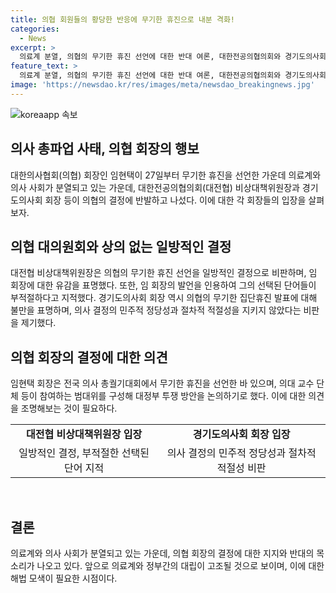 ```yaml
---
title: 의협 회원들의 황당한 반응에 무기한 휴진으로 내분 격화!
categories:
  - News
excerpt: >
  의료계 분열, 의협의 무기한 휴진 선언에 대한 반대 여론, 대한전공의협의회와 경기도의사회 회장의 비판, 의사 결정과 정당성에 대한 우려가 제기되고 있음. 임현택 회장의 행보가 의료계 내부에서 논란을 빚고 있으며, 휴진 발표의 과정과 민주적 정당성이 지켜지지 않는다는 비판이 제기되고 있음.
feature_text: >
  의료계 분열, 의협의 무기한 휴진 선언에 대한 반대 여론, 대한전공의협의회와 경기도의사회 회장의 비판, 의사 결정과 정당성에 대한 우려가 제기되고 있음. 임현택 회장의 행보가 의료계 내부에서 논란을 빚고 있으며, 휴진 발표의 과정과 민주적 정당성이 지켜지지 않는다는 비판이 제기되고 있음.
image: 'https://newsdao.kr/res/images/meta/newsdao_breakingnews.jpg'
---
```


<p><img src="https://newsdao.kr/res/images/meta/newsdao_breakingnews.jpg" alt="koreaapp 속보" /></p>

<h2 data-ke-size="size26">의사 총파업 사태, 의협 회장의 행보</h2>

<p data-ke-size="size16">대한의사협회(의협) 회장인 임현택이 27일부터 무기한 휴진을 선언한 가운데 의료계와 의사 사회가 분열되고 있는 가운데, 대한전공의협의회(대전협) 비상대책위원장과 경기도의사회 회장 등이 의협의 결정에 반발하고 나섰다. 이에 대한 각 회장들의 입장을 살펴보자.</p>

<h2 data-ke-size="size24">의협 대의원회와 상의 없는 일방적인 결정</h2>

<p data-ke-size="size16">대전협 비상대책위원장은 의협의 무기한 휴진 선언을 일방적인 결정으로 비판하며, 임 회장에 대한 유감을 표명했다. 또한, 임 회장의 발언을 인용하여 그의 선택된 단어들이 부적절하다고 지적했다. 경기도의사회 회장 역시 의협의 무기한 집단휴진 발표에 대해 불만을 표명하며, 의사 결정의 민주적 정당성과 절차적 적절성을 지키지 않았다는 비판을 제기했다.</p>

<h2 data-ke-size="size24">의협 회장의 결정에 대한 의견</h2>

<p data-ke-size="size16">임현택 회장은 전국 의사 총궐기대회에서 무기한 휴진을 선언한 바 있으며, 의대 교수 단체 등이 참여하는 범대위를 구성해 대정부 투쟁 방안을 논의하기로 했다. 이에 대한 의견을 조명해보는 것이 필요하다. </p>

<table>
    <tbody>
        <tr>
            <td style="text-align: center; height: 17px;"><b>대전협 비상대책위원장 입장</b></td>
            <td style="text-align: center; height: 17px;"><b>경기도의사회 회장 입장</b></td>
        </tr>
        <tr>
            <td style="text-align: center; height: 17px;">일방적인 결정, 부적절한 선택된 단어 지적</td>
            <td style="text-align: center; height: 17px;">의사 결정의 민주적 정당성과 절차적 적절성 비판</td>
        </tr>
    </tbody>
</table>

<p data-ke-size="size16">&nbsp;</p>

<h2 data-ke-size="size24">결론</h2>

<p data-ke-size="size16">의료계와 의사 사회가 분열되고 있는 가운데, 의협 회장의 결정에 대한 지지와 반대의 목소리가 나오고 있다. 앞으로 의료계와 정부간의 대립이 고조될 것으로 보이며, 이에 대한 해법 모색이 필요한 시점이다.</p>

